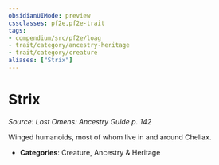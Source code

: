 ```yaml
---
obsidianUIMode: preview
cssclasses: pf2e,pf2e-trait
tags:
- compendium/src/pf2e/loag
- trait/category/ancestry-heritage
- trait/category/creature
aliases: ["Strix"]
---
```

# Strix  
*Source: Lost Omens: Ancestry Guide p. 142*  

Winged humanoids, most of whom live in and around Cheliax.

- **Categories**: Creature, Ancestry & Heritage